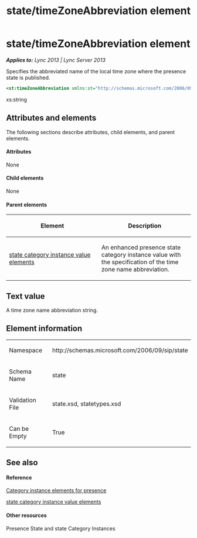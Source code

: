 ﻿---
title: state/timeZoneAbbreviation element
TOCTitle: state/timeZoneAbbreviation element
ms:assetid: ab46dc62-5b69-40da-b1a2-7cac7cd0175f
ms:mtpsurl: https://msdn.microsoft.com/en-us/library/Dn438957(v=office.15)
ms:contentKeyID: 57093975
ms.date: 07/24/2014
mtps_version: v=office.15
dev_langs:
- xml
---

# state/timeZoneAbbreviation element


_**Applies to:** Lync 2013 | Lync Server 2013_

Specifies the abbreviated name of the local time zone where the presence state is published.

``` xml
<st:timeZoneAbbreviation xmlns:st="http://schemas.microsoft.com/2006/09/sip/state" >xs:string</st: timeZoneAbbreviation >
```

xs:string

## Attributes and elements

The following sections describe attributes, child elements, and parent elements.

#### Attributes

None

#### Child elements

None

#### Parent elements

<table>
<colgroup>
<col style="width: 50%" />
<col style="width: 50%" />
</colgroup>
<thead>
<tr class="header">
<th><p>Element</p></th>
<th><p>Description</p></th>
</tr>
</thead>
<tbody>
<tr class="odd">
<td><p><a href="state-category-instance-value-elements.md">state category instance value elements</a></p></td>
<td><p>An enhanced presence state category instance value with the specification of the time zone name abbreviation.</p></td>
</tr>
</tbody>
</table>


## Text value

A time zone name abbreviation string.

## Element information

<table>
<colgroup>
<col style="width: 50%" />
<col style="width: 50%" />
</colgroup>
<tbody>
<tr class="odd">
<td><p>Namespace</p></td>
<td><p>http://schemas.microsoft.com/2006/09/sip/state</p></td>
</tr>
<tr class="even">
<td><p>Schema Name</p></td>
<td><p>state</p></td>
</tr>
<tr class="odd">
<td><p>Validation File</p></td>
<td><p>state.xsd, statetypes.xsd</p></td>
</tr>
<tr class="even">
<td><p>Can be Empty</p></td>
<td><p>True</p></td>
</tr>
</tbody>
</table>


## See also

#### Reference

[Category instance elements for presence](category-instance-elements-for-presence.md)

[state category instance value elements](state-category-instance-value-elements.md)

#### Other resources

Presence State and state Category Instances

